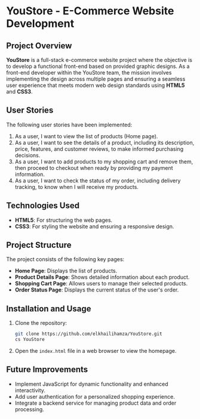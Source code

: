 # YouStore - E-Commerce Website Development

## Project Overview

**YouStore** is a full-stack e-commerce website project where the objective is to develop a functional front-end based on provided graphic designs. As a front-end developer within the YouStore team, the mission involves implementing the design across multiple pages and ensuring a seamless user experience that meets modern web design standards using **HTML5** and **CSS3**.

## User Stories

The following user stories have been implemented:

1. As a user, I want to view the list of products (Home page).
2. As a user, I want to see the details of a product, including its description, price, features, and customer reviews, to make informed purchasing decisions.
3. As a user, I want to add products to my shopping cart and remove them, then proceed to checkout when ready by providing my payment information.
4. As a user, I want to check the status of my order, including delivery tracking, to know when I will receive my products.

## Technologies Used

- **HTML5**: For structuring the web pages.
- **CSS3**: For styling the website and ensuring a responsive design.

## Project Structure

The project consists of the following key pages:

- **Home Page**: Displays the list of products.
- **Product Details Page**: Shows detailed information about each product.
- **Shopping Cart Page**: Allows users to manage their selected products.
- **Order Status Page**: Displays the current status of the user's order.

## Installation and Usage

1. Clone the repository:

   ```bash
   git clone https://github.com/elkhailihamza/YouStore.git
   cs YouStore
2. Open the ```index.html``` file in a web browser to view the homepage.

## Future Improvements
- Implement JavaScript for dynamic functionality and enhanced interactivity.
- Add user authentication for a personalized shopping experience.
- Integrate a backend service for managing product data and order processing.
